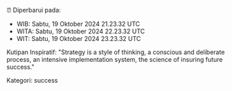 ⏰ Diperbarui pada:
- WIB: Sabtu, 19 Oktober 2024 21.23.32 UTC
- WITA: Sabtu, 19 Oktober 2024 22.23.32 UTC
- WIT: Sabtu, 19 Oktober 2024 23.23.32 UTC

Kutipan Inspiratif:
"Strategy is a style of thinking, a conscious and deliberate process, an intensive implementation system, the science of insuring future success."


Kategori: success

